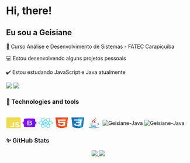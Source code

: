 # Hi, there! 
## Eu sou a Geisiane

💜 Curso Análise e Desenvolvimento de Sistemas - FATEC Carapicuíba

💻 Estou desenvolvendo alguns projetos pessoais 

✔️ Estou estudando JavaScript e Java atualmente

<div>
   <a href = "mailto:gaalvesmack@gmail.com"><img src="https://img.shields.io/badge/-Gmail-%23333?style=for-the-badge&logo=gmail&logoColor=white" target="_blank"></a>
      <a href="https://www.linkedin.com/in/geisiane-alves-a83a23209/" target="_blank"><img src="https://img.shields.io/badge/-LinkedIn-%230077B5?style=for-the-badge&logo=linkedin&logoColor=white" target="_blank"></a> 
  </div>

  ### 👾 Technologies and tools
    
    
<div style="display: inline_block"><br>
  <img align="center" alt="Geisiane-Js" height="30" width="40" src="https://raw.githubusercontent.com/devicons/devicon/master/icons/javascript/javascript-plain.svg">
<img align="center" alt="Geisiane-Bootstrap" height="30" width="40"  src="https://raw.githubusercontent.com/devicons/devicon/master/icons/bootstrap/bootstrap-original.svg">
  <img align="center" alt="Geisiane-React" height="30" width="40"  src="https://raw.githubusercontent.com/devicons/devicon/master/icons/react/react-original.svg">
  <img align="center" alt="Geisiane-HTML" height="30" width="40" src="https://raw.githubusercontent.com/devicons/devicon/master/icons/html5/html5-original.svg">
  <img align="center" alt="Geisiane-CSS" height="30" width="40" src="https://raw.githubusercontent.com/devicons/devicon/master/icons/css3/css3-original.svg">
  <img align="center" alt="Geisiane-Java" height="30" width="40" src="https://raw.githubusercontent.com/devicons/devicon/master/icons/java/java-original.svg">
  <img align="center" alt="Geisiane-Java" height="30" width="40" src="https://cdn.jsdelivr.net/gh/devicons/devicon/icons/angularjs/angularjs-original.svg" />
  <img align="center" alt="Geisiane-Java" height="30" width="40" src="https://cdn.jsdelivr.net/gh/devicons/devicon/icons/typescript/typescript-original.svg" />
          
          
          
</div>


### ✨ GitHub Stats

<div align="center">
  <a href="https://github.com/GeisianeAlves">
  <img height="180em" src="https://github-readme-stats.vercel.app/api?username=GeisianeAlves&show_icons=true&theme=dracula&include_all_commits=true&count_private=true"/>
  <img height="180em" src="https://github-readme-stats.vercel.app/api/top-langs/?username=GeisianeAlves&layout=compact&langs_count=7&theme=dracula"/>
</div
    
 
    
    
 
